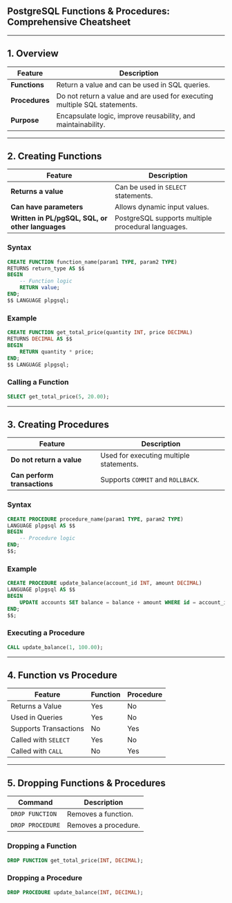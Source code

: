 ## **PostgreSQL Functions & Procedures: Comprehensive Cheatsheet**  

---

## **1. Overview**
| Feature         | Description |
|----------------|-------------|
| **Functions**  | Return a value and can be used in SQL queries. |
| **Procedures** | Do not return a value and are used for executing multiple SQL statements. |
| **Purpose**    | Encapsulate logic, improve reusability, and maintainability. |

---

## **2. Creating Functions**
| Feature | Description |
|---------|-------------|
| **Returns a value** | Can be used in `SELECT` statements. |
| **Can have parameters** | Allows dynamic input values. |
| **Written in PL/pgSQL, SQL, or other languages** | PostgreSQL supports multiple procedural languages. |

### **Syntax**
```sql
CREATE FUNCTION function_name(param1 TYPE, param2 TYPE) 
RETURNS return_type AS $$
BEGIN
    -- Function logic
    RETURN value;
END;
$$ LANGUAGE plpgsql;
```

### **Example**
```sql
CREATE FUNCTION get_total_price(quantity INT, price DECIMAL) 
RETURNS DECIMAL AS $$
BEGIN
    RETURN quantity * price;
END;
$$ LANGUAGE plpgsql;
```

### **Calling a Function**
```sql
SELECT get_total_price(5, 20.00);
```

---

## **3. Creating Procedures**
| Feature | Description |
|---------|-------------|
| **Do not return a value** | Used for executing multiple statements. |
| **Can perform transactions** | Supports `COMMIT` and `ROLLBACK`. |

### **Syntax**
```sql
CREATE PROCEDURE procedure_name(param1 TYPE, param2 TYPE) 
LANGUAGE plpgsql AS $$
BEGIN
    -- Procedure logic
END;
$$;
```

### **Example**
```sql
CREATE PROCEDURE update_balance(account_id INT, amount DECIMAL) 
LANGUAGE plpgsql AS $$
BEGIN
    UPDATE accounts SET balance = balance + amount WHERE id = account_id;
END;
$$;
```

### **Executing a Procedure**
```sql
CALL update_balance(1, 100.00);
```

---

## **4. Function vs Procedure**
| Feature          | Function  | Procedure |
|-----------------|-----------|-----------|
| Returns a Value | Yes       | No        |
| Used in Queries | Yes       | No        |
| Supports Transactions | No | Yes |
| Called with `SELECT` | Yes | No |
| Called with `CALL` | No | Yes |

---

## **5. Dropping Functions & Procedures**
| Command | Description |
|---------|-------------|
| `DROP FUNCTION` | Removes a function. |
| `DROP PROCEDURE` | Removes a procedure. |

### **Dropping a Function**
```sql
DROP FUNCTION get_total_price(INT, DECIMAL);
```

### **Dropping a Procedure**
```sql
DROP PROCEDURE update_balance(INT, DECIMAL);
```

